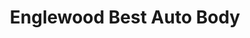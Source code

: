 ---
title: "Englewood Best Auto Body"
url: /englewood/englewood-best-auto-body/
shop: car repair
---